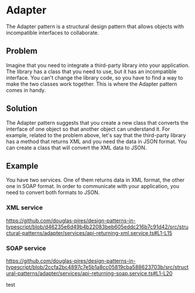 # Adapter

The Adapter pattern is a structural design pattern that allows objects with incompatible interfaces to collaborate.

## Problem

Imagine that you need to integrate a third-party library into your application. The library has a class that you need to use, but it has an incompatible interface. You can't change the library code, so you have to find a way to make the two classes work together. This is where the Adapter pattern comes in handy.

## Solution

The Adapter pattern suggests that you create a new class that converts the interface of one object so that another object can understand it. For example, related to the problem above, let's say that the third-party library has a method that returns XML and you need the data in JSON format. You can create a class that will convert the XML data to JSON.

## Example

You have two services. One of them returns data in XML format, the other one in SOAP format. In order to communicate with your application, you need to convert both formats to JSON.

### XML service

<https://github.com/douglas-pires/design-patterns-in-typescript/blob/d46235e6d49b4b22083beb605eddc216b7c91d42/src/structural-patterns/adapter/services/api-returning-xml.service.ts#L1-L15>

### SOAP service

<https://github.com/douglas-pires/design-patterns-in-typescript/blob/2ccfa2bc4897c7e5b1a8cc05819cba588623703b/src/structural-patterns/adapter/services/api-returning-soap.service.ts#L1-L20>

test
